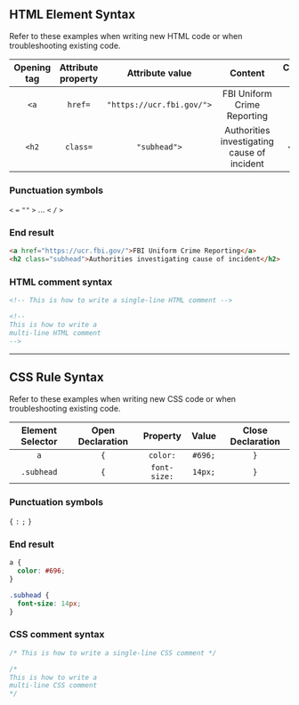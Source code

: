 ## HTML Element Syntax
Refer to these examples when writing new HTML code or when troubleshooting existing code.

|Opening tag|Attribute property|Attribute value|Content|Closing tag|
|:--:|:--:|:--:|:--:|:--:|
|`<a`|`href=`|`"https://ucr.fbi.gov/">`|FBI Uniform Crime Reporting|`</a>`|
|`<h2`|`class=`|`"subhead">`|Authorities investigating cause of incident|`</h2>`|

### Punctuation symbols
`<` `=` `""` `>` ... `<` `/` `>`

### End result
```html
<a href="https://ucr.fbi.gov/">FBI Uniform Crime Reporting</a>
<h2 class="subhead">Authorities investigating cause of incident</h2>
```

### HTML comment syntax
```html
<!-- This is how to write a single-line HTML comment -->

<!--
This is how to write a
multi-line HTML comment
-->
```

---

## CSS Rule Syntax
Refer to these examples when writing new CSS code or when troubleshooting existing code.

|Element Selector|Open Declaration|Property|Value|Close Declaration|
|:--:|:--:|:--:|:--:|:--:|
|`a`|`{`|`color:`|`#696;`|`}`|
|`.subhead`|`{`|`font-size:`|`14px;`|`}`|

### Punctuation symbols
`{` `:` `;` `}`

### End result
```css
a {
  color: #696;
}

.subhead {
  font-size: 14px;
}
```

### CSS comment syntax
```css
/* This is how to write a single-line CSS comment */

/*
This is how to write a
multi-line CSS comment
*/
```
